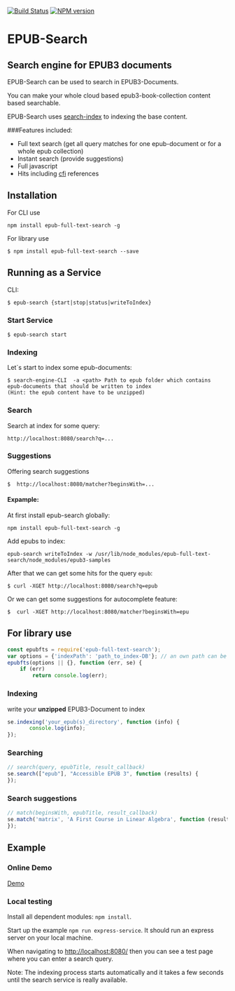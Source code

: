 
[travis-url]: https://travis-ci.org/larsvoigt/epub-full-text-search
[travis-image]: https://travis-ci.org/larsvoigt/epub-full-text-search.svg?branch=master
[npm-url]: https://npmjs.org/package/epub-full-text-search
[npm-version-image]: http://img.shields.io/npm/v/epub-full-text-search.svg?style=flat

[![Build Status][travis-image]][travis-url] [![NPM version][npm-version-image]][npm-url] 

# EPUB-Search
## Search engine for EPUB3 documents 

EPUB-Search can be used to search in EPUB3-Documents.
 
You can make your whole cloud based epub3-book-collection content based searchable.

EPUB-Search uses [search-index](https://github.com/fergiemcdowall/search-index) 
to indexing the base content.

###Features included:

* Full text search (get all query matches for one epub-document or for a whole epub collection)  
* Instant search (provide suggestions)
* Full javascript
* Hits including [cfi](http://www.idpf.org/epub/linking/cfi/epub-cfi.html) references

## Installation

For CLI use

```
npm install epub-full-text-search -g
```

For library use

```
$ npm install epub-full-text-search --save
```

## Running as a Service 
CLI:
```
$ epub-search {start|stop|status|writeToIndex}
```

### Start Service

```
$ epub-search start
```

### Indexing
Let´s start to index some epub-documents: 

```
$ search-engine-CLI  -a <path> Path to epub folder which contains epub-documents that should be written to index
(Hint: the epub content have to be unzipped)
```

### Search 

Search at index for some query:

```
http://localhost:8080/search?q=...
```
### Suggestions

Offering search suggestions 

```
$  http://localhost:8080/matcher?beginsWith=...
```

#### Expample:

At first install epub-search globally: 

```
npm install epub-full-text-search -g
```

Add epubs to index:

```
epub-search writeToIndex -w /usr/lib/node_modules/epub-full-text-search/node_modules/epub3-samples
```

After that we can get some hits for the query ``epub``:

```
$ curl -XGET http://localhost:8080/search?q=epub
```

Or we can get some suggestions for autocomplete feature:

```
$  curl -XGET http://localhost:8080/matcher?beginsWith=epu
```

## For library use

```javascript
const epubfts = require('epub-full-text-search');
var options = {'indexPath': 'path_to_index-DB'}; // an own path can be set optional
epubfts(options || {}, function (err, se) {
    if (err)
        return console.log(err);
```
### Indexing 

write your **unzipped** EPUB3-Document to index

```javascript
se.indexing('your_epub(s)_directory', function (info) {
       console.log(info);
});
```   

### Searching 

```javascript
// search(query, epubTitle, result_callback)
se.search(["epub"], "Accessible EPUB 3", function (results) {
});
```  
### Search suggestions

```javascript
// match(beginsWith, epubTitle, result_callback)
se.match('matrix', 'A First Course in Linear Algebra', function (results) {
});
``` 
   

## Example

### Online Demo
[Demo](http://protected-dusk-3051.herokuapp.com/)

### Local testing 

Install all dependent modules: ``` npm install ```.

Start up the example ```npm run express-service```. It should run an express server on your local machine.

When navigating to [http://localhost:8080/](http://localhost:8080/) then you can see a test page where you can enter a search query.

Note: The indexing process starts automatically and it takes a few seconds until the search service is really available.    

